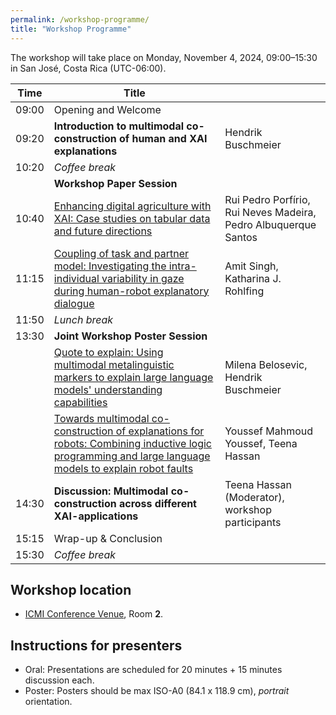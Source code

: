 ```yaml
---
permalink: /workshop-programme/
title: "Workshop Programme"
---
```


The workshop will take place on Monday, November 4, 2024, 09:00–15:30 in San José, Costa Rica (UTC-06:00).

| Time  | Title                                                                                                                                                  |                                                                 |
|-------|--------------------------------------------------------------------------------------------------------------------------------------------------------|-----------------------------------------------------------------|
| 09:00 | Opening and Welcome                                                                                                                                    |                                                                 |
| 09:20 | **Introduction to multimodal co-construction of human and XAI explanations**                                                                               | Hendrik Buschmeier                                              |
| 10:20 | _Coffee break_                                                                                                                                         |                                                                 |
|       | **Workshop Paper Session**                                                                                                                               |                                                                 |
| 10:40 | [Enhancing digital agriculture with XAI: Case studies on tabular data and future directions](https://doi.org/10.1145/3686215.3689201)                  | Rui Pedro Porfírio, Rui Neves Madeira, Pedro Albuquerque Santos |
| 11:15 | [Coupling of task and partner model: Investigating the intra-individual variability in gaze during human-robot explanatory dialogue](https://doi.org/10.1145/3686215.3689202) | Amit Singh, Katharina J. Rohlfing                               |
| 11:50 | _Lunch break_                                                                                                                                          |                                                                 |
| 13:30 | **Joint Workshop Poster Session**                                                                                                                      |                                                                 |
|       | [Quote to explain: Using multimodal metalinguistic markers to explain large language models' understanding capabilities](https://doi.org/10.1145/3686215.3689203) | Milena Belosevic, Hendrik Buschmeier                            |
|       | [Towards multimodal co-construction of explanations for robots: Combining inductive logic programming and large language models to explain robot faults](https://doi.org/10.1145/3686215.3689204) | Youssef Mahmoud Youssef, Teena Hassan                           |
| 14:30 | **Discussion: Multimodal co-construction across different XAI-applications**                                                                               | Teena Hassan (Moderator), workshop participants                 |
| 15:15 | Wrap-up & Conclusion                                                                                                                                   |                                                                 |
| 15:30 | _Coffee break_                                                                                                                                         |                                                                 |


## Workshop location

* [ICMI Conference Venue](https://icmi.acm.org/2024/venue/), Room __2__.

## Instructions for presenters

* Oral: Presentations are scheduled for 20 minutes + 15 minutes discussion each.
* Poster: Posters should be max ISO-A0 (84.1 x 118.9 cm), _portrait_ orientation.
